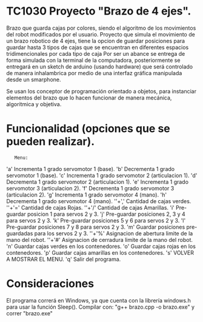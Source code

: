 # TC1030 Proyecto "Brazo de 4 ejes".

Brazo que guarda cajas por colores, siendo el algoritmo de los movimientos del robot modificados por el usuario. Proyecto que simula el movimiento de un brazo robotico de 4 ejes, tiene la opcion de guardar posiciones para guardar hasta 3 tipos de cajas que se encuentran en diferentes espacios tridimencionales por cada tipo de caja Por ser un abance se entrega de forma simulada con la terminal de la computadora, posteriormente se entregará en un sketch de arduino (usando hardware) que será controlado de manera inhalambrica por medio de una interfaz gráfica manipulada desde un smarphone.

Se usan los conceptor de programación orientado a objetos, para instanciar elementos del brazo que lo hacen funcionar de manera mecánica, algoritmica y objetiva.

# Funcionalidad (opciones que se pueden realizar).

       Menu:
'a' Incrementa 1 grado servomotor 1 (base).
'b' Decrementa 1 grado servomotor 1 (base).
'c' Incrementa 1 grado servomotor 2 (articulacion 1).
'd' Decrementa 1 grado servomotor 2 (articulacion 1).
'e' Incrementa 1 grado servomotor 3 (articulacion 2).
'f' Decrementa 1 grado servomotor 3 (articulacion 2).
'g' Incrementa 1 grado servomotor 4 (mano).
'h' Decrementa 1 grado servomotor 4 (mano).
'<numero>'+',' Cantidad de cajas verdes.
'<numero>'+'=' Cantidad de cajas Rojas.
'<numero>'+'/' Cantidad de cajas Amarillas.
'i' Pre-guardar posicion 1 para servos 2 y 3.
'j' Pre-guardar posiciones 2, 3 y 4 para servos 2 y 3.
'k' Pre-guardar posiciones 5 y 6 para servos 2 y 3.
'l' Pre-guardar posiciones 7 y 8 para servos 2 y 3.
'm' Guardar posiciones pre-guardadas para los servos 2 y 3.
'<numero>'+'%' Asignacion de abertura limite de la mano del robot.
'<numero>'+'#' Asignacion de cerradura limite de la mano del robot.
'n' Guardar cajas verdes en los contenedores.
'o' Guardar cajas rojas en los contenedores.
'p' Guardar cajas amarillas en los contenedores.
's' VOLVER A MOSTRAR EL MENU.
'q' Salir del programa.

# Consideraciones

El programa correrá en Windows, ya que cuenta con la librería windows.h para usar la función Sleep().
Compilar con: "g++ brazo.cpp -o brazo.exe" y correr "brazo.exe"
